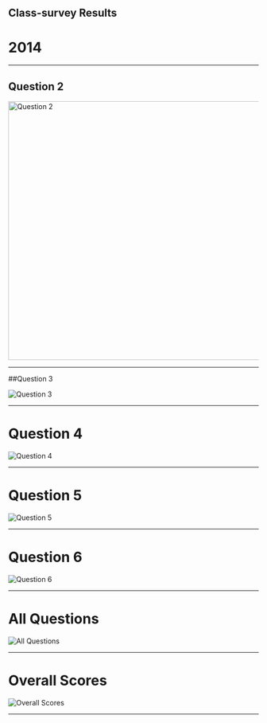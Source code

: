 Class-survey Results
--------------------

2014
====

---

Question 2
----------

<img src="http://www.phyletica.com/teaching/applied-phylogenetics/class-survey/plots/2014/question-3.jpg" width="780" height="520" alt="Question 2" />

---

##Question 3

![Question 3](http://www.phyletica.com/teaching/applied-phylogenetics/class-survey/plots/2014/question-3.jpg)

---

Question 4
==========

![Question 4](http://www.phyletica.com/teaching/applied-phylogenetics/class-survey/plots/2014/question-4.jpg)

---

Question 5
==========

![Question 5](http://www.phyletica.com/teaching/applied-phylogenetics/class-survey/plots/2014/question-5.jpg)

---

Question 6
==========

![Question 6](http://www.phyletica.com/teaching/applied-phylogenetics/class-survey/plots/2014/question-6.jpg)

---

All Questions
=============

![All Questions](http://www.phyletica.com/teaching/applied-phylogenetics/class-survey/plots/2014/all-questions.jpg)

---

Overall Scores
==============

![Overall Scores](http://www.phyletica.com/teaching/applied-phylogenetics/class-survey/plots/2014/student-hist.jpg)

---
